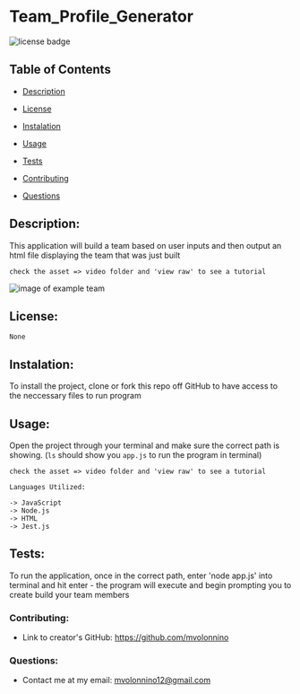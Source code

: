 # Team_Profile_Generator
![license badge](https://img.shields.io/static/v1?label=license&message=None&color=ff69b4)

## Table of Contents

- [Description](#description)

- [License](#license)

- [Instalation](#instalation)

- [Usage](#usage)

- [Tests](#tests)

- [Contributing](#contributing)

- [Questions](#questions)

## Description:

This application will build a team based on user inputs and then output an html file displaying the team that was just built

```check the asset => video folder and 'view raw' to see a tutorial```

![image of example team]("./../files/02-Homework/Assets/Screen%20Shot%202020-08-19%20at%208.21.35%20PM.png)

## License:

    None

## Instalation:

To install the project, clone or fork this repo off GitHub to have access to the neccessary files to run program

## Usage:

Open the project through your terminal and make sure the correct path is showing. (```ls``` should show you ```app.js``` to run the program in terminal)


```check the asset => video folder and 'view raw' to see a tutorial```

```
Languages Utilized:

-> JavaScript
-> Node.js
-> HTML
-> Jest.js
```

## Tests:

To run the application, once in the correct path, enter 'node app.js' into terminal and hit enter - the program will execute and begin prompting you to create build your team members


### Contributing:
- Link to creator's GitHub: https://github.com/mvolonnino

### Questions:
- Contact me at my email: mvolonnino12@gmail.com